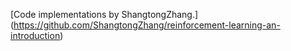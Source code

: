[Code implementations by ShangtongZhang.]
(https://github.com/ShangtongZhang/reinforcement-learning-an-introduction)
